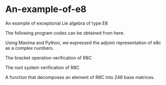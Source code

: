 # An-example-of-e8
An example of exceptional Lie algebra of type E8

The following program codes can be obtained from here.

Using Maxima and Python, we expressed the adjoint representation of e8c as a complex numbers. 

The bracket operation verification of R8C 

The root system verification of R8C 

A function that decomposes an element of R8C into 248 base matrices.
